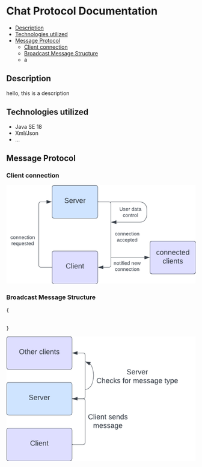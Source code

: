 # Chat Protocol Documentation
- [Description](https://github.com/DevMushy/chat-ragusa-duka/edit/main/README.md#description)
- [Technologies utilized](https://github.com/DevMushy/chat-ragusa-duka/edit/main/README.md#technologies-utilized)
- [Message Protocol](https://github.com/DevMushy/Chat-ragusa-duka/edit/master/README.md#message-protocol)
  + [Client connection](https://github.com/DevMushy/Chat-ragusa-duka/edit/master/README.md#client-connection)
  + [Broadcast Message Structure](https://github.com/DevMushy/Chat-ragusa-duka/edit/master/README.md#broadcast-message-structure)
  + a


## Description
hello, this is a description


## Technologies utilized

* Java SE 18
* Xml/Json
* ...

## Message Protocol

### Client connection
![diagramma connessione](https://github.com/DevMushy/Chat-ragusa-duka/blob/master/images/ClientsConnectionDiagram.png)

### Broadcast Message Structure
```
{


}
```
![diagramma messaggio broadcast](https://github.com/DevMushy/Chat-ragusa-duka/blob/master/images/BroadcastMessageDiagram.png)




###
###
